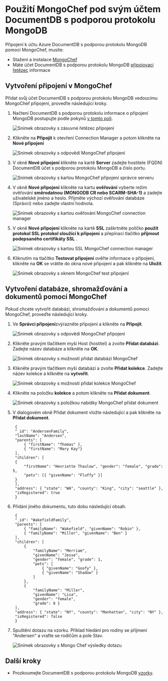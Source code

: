 <properties 
    pageTitle="Použití MongoChef pod svým účtem DocumentDB s podporou protokolu MongoDB | Microsoft Azure" 
    description="Naučte se používat MongoChef pod svým účtem DocumentDB s podporou protokolu MongoDB, teď k dispozici pro náhled." 
    keywords="mongochef"
    services="documentdb" 
    authors="AndrewHoh" 
    manager="jhubbard" 
    editor="" 
    documentationCenter=""/>

<tags 
    ms.service="documentdb" 
    ms.workload="data-services" 
    ms.tgt_pltfrm="na" 
    ms.devlang="na" 
    ms.topic="article" 
    ms.date="08/25/2016" 
    ms.author="anhoh"/>

# <a name="use-mongochef-with-a-documentdb-account-with-protocol-support-for-mongodb"></a>Použití MongoChef pod svým účtem DocumentDB s podporou protokolu MongoDB

Připojení k účtu Azure DocumentDB s podporou protokolu MongoDB pomocí MongoChef, musíte:

- Stažení a instalace [MongoChef](http://3t.io/mongochef)
- Máte účet DocumentDB s podporou protokolu MongoDB [připojovací řetězec](documentdb-connect-mongodb-account.md) informace

## <a name="create-the-connection-in-mongochef"></a>Vytvoření připojení v MongoChef  

Přidat svůj účet DocumentDB s podporou protokolu MongoDB vedoucímu MongoChef připojení, proveďte následující kroky.

1. Načtení DocumentDB s podporou protokolu informace o připojení MongoDB postupujte podle pokynů [v tomto poli](documentdb-connect-mongodb-account.md).

    ![Snímek obrazovky s zásuvné řetězec připojení](./media/documentdb-mongodb-mongochef/ConnectionStringBlade.png)

2. Klikněte na **Připojit** k otevření Connection Manager a potom klikněte na **Nové připojení**

    ![Snímek obrazovky s odpovědi MongoChef připojení](./media/documentdb-mongodb-mongochef/ConnectionManager.png)
    
2. V okně **Nové připojení** klikněte na kartě **Server** zadejte hostitele (FQDN) DocumentDB účet s podporou protokolu MongoDB a číslo portu.
    
    ![Snímek obrazovky s kartou MongoChef připojení správce serveru](./media/documentdb-mongodb-mongochef/ConnectionManagerServerTab.png)

3. V okně **Nové připojení** klikněte na kartu **ověřování** vyberte režim ověřování **směrodatnou (MONGODB CR nebo SCARM-SHA-1)** a zadejte uživatelské jméno a heslo.  Přijměte výchozí ověřování databáze (Správci) nebo zadejte vlastní hodnota.

    ![Snímek obrazovky s kartou ověřování MongoChef connection manager](./media/documentdb-mongodb-mongochef/ConnectionManagerAuthenticationTab.png)

4. V okně **Nové připojení** klikněte na kartě **SSL** zaškrtněte políčko **použít protokol SSL protokol sloužící k připojení** a přepínací tlačítko **přijmout podepsaného certifikáty SSL** .

    ![Snímek obrazovky s kartou SSL MongoChef connection manager](./media/documentdb-mongodb-mongochef/ConnectionManagerSSLTab.png)

5. Kliknutím na tlačítko **Testovat připojení** ověřte informace o připojení, klikněte na **OK** se vrátíte do okna nové připojení a pak klikněte na **Uložit**.

    ![Snímek obrazovky s oknem MongoChef test připojení](./media/documentdb-mongodb-mongochef/TestConnectionResults.png)

## <a name="use-mongochef-to-create-a-database-collection-and-documents"></a>Vytvoření databáze, shromažďování a dokumentů pomocí MongoChef  

Pokud chcete vytvořit databázi, shromažďování a dokumentů pomocí MongoChef, proveďte následující kroky.

1. Ve **Správci připojení**zvýrazněte připojení a klikněte na **Připojit**.

    ![Snímek obrazovky s odpovědi MongoChef připojení](./media/documentdb-mongodb-mongochef/ConnectToAccount.png)

2. Klikněte pravým tlačítkem myši Host (hostitel) a zvolte **Přidat databázi**.  Zadejte název databáze a klikněte na **OK**.
    
    ![Snímek obrazovky s možností přidat databázi MongoChef](./media/documentdb-mongodb-mongochef/AddDatabase1.png)

3. Klikněte pravým tlačítkem myši databázi a zvolte **Přidat kolekce**.  Zadejte název kolekce a klikněte na **vytvořit**.

    ![Snímek obrazovky s možností přidat kolekce MongoChef](./media/documentdb-mongodb-mongochef/AddCollection.png)

4. Klikněte na položku **kolekce** a potom klikněte na **Přidat dokument**.

    ![Snímek obrazovky s položkou nabídky MongoChef přidat dokument](./media/documentdb-mongodb-mongochef/AddDocument1.png)

5. V dialogovém okně Přidat dokument vložte následující a pak klikněte na **Přidat dokument**.

        {
        "_id": "AndersenFamily",
        "lastName": "Andersen",
        "parents": [
            { "firstName": "Thomas" },
            { "firstName": "Mary Kay"}
        ],
        "children": [
        {
            "firstName": "Henriette Thaulow", "gender": "female", "grade": 5,
            "pets": [{ "givenName": "Fluffy" }]
        }
        ],
        "address": { "state": "WA", "county": "King", "city": "seattle" },
        "isRegistered": true
        }

    
6. Přidání jiného dokumentu, tuto dobu následující obsah.

        {
        "_id": "WakefieldFamily",
        "parents": [
            { "familyName": "Wakefield", "givenName": "Robin" },
            { "familyName": "Miller", "givenName": "Ben" }
        ],
        "children": [
            {
                "familyName": "Merriam", 
                "givenName": "Jesse", 
                "gender": "female", "grade": 1,
                "pets": [
                    { "givenName": "Goofy" },
                    { "givenName": "Shadow" }
                ]
            },
            { 
                "familyName": "Miller", 
                "givenName": "Lisa", 
                "gender": "female", 
                "grade": 8 }
        ],
        "address": { "state": "NY", "county": "Manhattan", "city": "NY" },
        "isRegistered": false
        }

7. Spuštění dotazu na vzorku. Příklad hledání pro rodiny se příjmení "Andersen" a vraťte se rodičům a pole Stav.

    ![Snímek obrazovky s Mongo Chef výsledky dotazu](./media/documentdb-mongodb-mongochef/QueryDocument1.png)
    

## <a name="next-steps"></a>Další kroky

- Prozkoumejte DocumentDB s podporou protokolu MongoDB [vzorky](documentdb-mongodb-samples.md).

 
